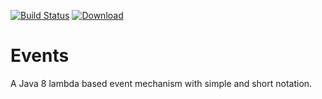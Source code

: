 [![Build Status](https://travis-ci.org/falkoschumann/java-events.svg?branch=develop)](https://travis-ci.org/falkoschumann/java-events)
[![Download](https://api.bintray.com/packages/falkoschumann/maven/events/images/download.svg)](https://bintray.com/falkoschumann/maven/events)


Events
======

A Java 8 lambda based event mechanism with simple and short notation.
